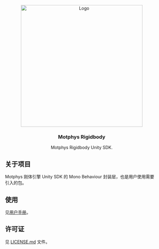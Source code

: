 <div align="center">
  <a href="https://www.motphys.com/">
    <img src="https://www.motphys.com/logo-blue.svg" alt="Logo" width="400" >
  </a>

  <h3 align="center">Motphys Rigidbody</h3>

  <p align="center">
    Motphys Rigidbody Unity SDK.
  </p>
</div>

## 关于项目

Motphys 刚体引擎 Unity SDK 的 Mono Behaviour 封装层，也是用户使用需要引入的包。

## 使用

见[用户手册](https://docs.motphys.com/Packages/com.motphys.rigidbody@2.0.0-beta.6/manual/index.html)。

## 许可证

见 [LICENSE.md](LICENSE.md) 文件。
